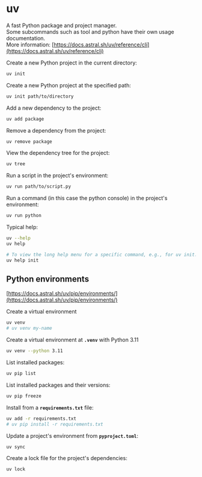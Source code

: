 # uv

A fast Python package and project manager.  
Some subcommands such as tool and python have their own usage documentation.  
More information: [https://docs.astral.sh/uv/reference/cli](https://docs.astral.sh/uv/reference/cli)

Create a new Python project in the current directory:

```bash
uv init
```

Create a new Python project at the specified path:

```bash
uv init path/to/directory
```

Add a new dependency to the project:

```bash
uv add package
```

Remove a dependency from the project:

```bash
uv remove package
```

View the dependency tree for the project:

```bash
uv tree
```

Run a script in the project's environment:

```bash
uv run path/to/script.py
```

Run a command (in this case the python console) in the project's environment:

```bash
uv run python
```

Typical help:
```bash
uv --help
uv help

# To view the long help menu for a specific command, e.g., for uv init:
uv help init
```

## Python environments

[https://docs.astral.sh/uv/pip/environments/](https://docs.astral.sh/uv/pip/environments/)

Create a virtual environment
```bash
uv venv
# uv venv my-name
```

Create a virtual environment at **`.venv`** with Python 3.11
```bash
uv venv --python 3.11
```

List installed packages:
```bash
uv pip list
```

List installed packages and their versions:
```bash
uv pip freeze
```

Install from a **`requirements.txt`** file:
```bash
uv add -r requirements.txt
# uv pip install -r requirements.txt
```

Update a project's environment from **`pyproject.toml`**:

```bash
uv sync
```

Create a lock file for the project's dependencies:

```bash
uv lock
```
